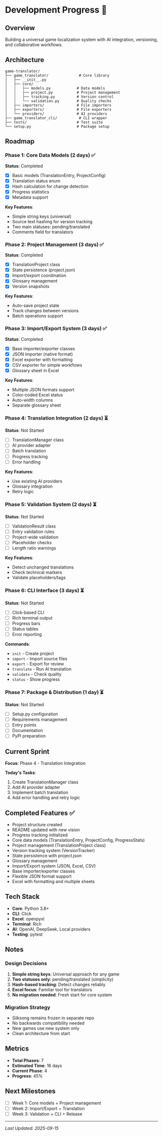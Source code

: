 # Development Progress 🚀

## Overview

Building a universal game localization system with AI integration, versioning, and collaborative workflows.

## Architecture

```
game-translator/
├── game_translator/              # Core library
│   ├── __init__.py
│   ├── core/
│   │   ├── models.py            # Data models
│   │   ├── project.py           # Project management
│   │   ├── tracking.py          # Version control
│   │   └── validation.py        # Quality checks
│   ├── importers/               # File importers
│   ├── exporters/               # File exporters
│   └── providers/               # AI providers
├── game_translator_cli/          # CLI wrapper
├── tests/                       # Test suite
└── setup.py                     # Package setup
```

## Roadmap

### Phase 1: Core Data Models (2 days) ✅
**Status**: Completed

- [x] Basic models (TranslationEntry, ProjectConfig)
- [x] Translation status enum
- [x] Hash calculation for change detection
- [x] Progress statistics
- [x] Metadata support

**Key Features**:
- Simple string keys (universal)
- Source text hashing for version tracking
- Two main statuses: pending/translated
- Comments field for translators

### Phase 2: Project Management (3 days) ✅
**Status**: Completed

- [x] TranslationProject class
- [x] State persistence (project.json)
- [x] Import/export coordination
- [x] Glossary management
- [x] Version snapshots

**Key Features**:
- Auto-save project state
- Track changes between versions
- Batch operations support

### Phase 3: Import/Export System (3 days) ✅
**Status**: Completed

- [x] Base importer/exporter classes
- [x] JSON importer (native format)
- [x] Excel exporter with formatting
- [x] CSV exporter for simple workflows
- [x] Glossary sheet in Excel

**Key Features**:
- Multiple JSON formats support
- Color-coded Excel status
- Auto-width columns
- Separate glossary sheet

### Phase 4: Translation Integration (2 days) ⏳
**Status**: Not Started

- [ ] TranslationManager class
- [ ] AI provider adapter
- [ ] Batch translation
- [ ] Progress tracking
- [ ] Error handling

**Key Features**:
- Use existing AI providers
- Glossary integration
- Retry logic

### Phase 5: Validation System (2 days) ⏳
**Status**: Not Started

- [ ] ValidationResult class
- [ ] Entry validation rules
- [ ] Project-wide validation
- [ ] Placeholder checks
- [ ] Length ratio warnings

**Key Features**:
- Detect unchanged translations
- Check technical markers
- Validate placeholders/tags

### Phase 6: CLI Interface (3 days) ⏳
**Status**: Not Started

- [ ] Click-based CLI
- [ ] Rich terminal output
- [ ] Progress bars
- [ ] Status tables
- [ ] Error reporting

**Commands**:
- `init` - Create project
- `import` - Import source files
- `export` - Export for review
- `translate` - Run AI translation
- `validate` - Check quality
- `status` - Show progress

### Phase 7: Package & Distribution (1 day) ⏳
**Status**: Not Started

- [ ] Setup.py configuration
- [ ] Requirements management
- [ ] Entry points
- [ ] Documentation
- [ ] PyPI preparation

## Current Sprint

**Focus**: Phase 4 - Translation Integration

**Today's Tasks**:
1. Create TranslationManager class
2. Add AI provider adapter
3. Implement batch translation
4. Add error handling and retry logic

## Completed Features ✅

- Project structure created
- README updated with new vision
- Progress tracking initialized
- Core data models (TranslationEntry, ProjectConfig, ProgressStats)
- Project management (TranslationProject class)
- Version tracking system (VersionTracker)
- State persistence with project.json
- Glossary management
- Import/Export system (JSON, Excel, CSV)
- Base importer/exporter classes
- Flexible JSON format support
- Excel with formatting and multiple sheets

## Tech Stack

- **Core**: Python 3.8+
- **CLI**: Click
- **Excel**: openpyxl
- **Terminal**: Rich
- **AI**: OpenAI, DeepSeek, Local providers
- **Testing**: pytest

## Notes

### Design Decisions

1. **Simple string keys**: Universal approach for any game
2. **Two statuses only**: pending/translated (simplicity)
3. **Hash-based tracking**: Detect changes reliably
4. **Excel focus**: Familiar tool for translators
5. **No migration needed**: Fresh start for core system

### Migration Strategy

- Silksong remains frozen in separate repo
- No backwards compatibility needed
- New games use new system only
- Clean architecture from start

## Metrics

- **Total Phases**: 7
- **Estimated Time**: 16 days
- **Current Phase**: 4
- **Progress**: 45%

## Next Milestones

- [ ] Week 1: Core models + Project management
- [ ] Week 2: Import/Export + Translation
- [ ] Week 3: Validation + CLI + Release

---

*Last Updated: 2025-09-15*